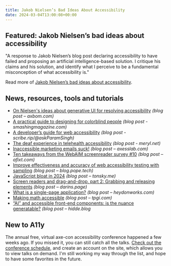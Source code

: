 ```yaml
---
title: Jakob Nielsen’s Bad Ideas About Accessibility
date: 2024-03-04T13:00:08+00:00
---
```


## Featured: Jakob Nielsen’s bad ideas about accessibility

"A response to Jakob Nielsen’s blog post declaring accessibility to have failed and proposing an artificial intelligence-based solution. I critique his claims and his solution, and identify what I perceive to be a fundamental misconception of what accessibility is."

Read more of [Jakob Nielsen’s bad ideas about accessibility](https://www.briandeconinck.com/jakob-nielsens-bad-ideas-about-accessibility/).

## News, resources, tools and tutorials

- [On Nielsen's ideas about generative UI for resolving accessibility](https://axbom.com/nielsen-generative-ui-failure/) *(blog post – axbom.com)*
- [A practical guide to designing for colorblind people](https://www.smashingmagazine.com/2024/02/designing-for-colorblindness/) *(blog post - smashingmagazine.com)*
- [A developer’s guide for web accessibility](https://scribe.rip/@askParamSingh/a-developers-guide-for-web-accessibility-6b85448cc7a0) *(blog post - scribe.rip/@askParamSingh)*
- [The deaf experience in telehealth accessibility](https://meryl.net/deaf-telehealth-accessibility/) *(blog post - meryl.net)*
- [Inaccessible marketing emails suck!](https://axesslab.com/inaccessible-marketing-emails-suck/) *(blog post – axesslab.com)*
- [Ten takeaways from the WebAIM screenreader survey #10](https://afixt.com/10-takeaways-from-the-webaim-screenreader-survey-10/) *(blog post – afixt.com)*
- [Improve effectiveness and accuracy of web accessibility testing with sampling](https://blog.pope.tech/2024/02/26/improve-effectiveness-and-accuracy-of-web-accessibility-testing-with-sampling/) *(blog post – blog.pope.tech)*
- [JavaScript bloat in 2024](https://tonsky.me/blog/js-bloat/) *(blog post – tonsky.me)*
- [Screen readers and drag-and-drop, part 2: Grabbing and releasing elements](https://www.darins.page/articles/screen-readers-drag-drop-2) *(blog post – darins.page)*
- [What is a single-page application?](https://heydonworks.com/article/what-is-a-single-page-application/) *(blog post – heydonworks.com)*
- [Making math accessible](https://www.tpgi.com/making-math-accessible/) *(blog post – tpgi.com)*
- [“AI” and accessible front-end components: is the nuance generatable?](https://hidde.blog/ai-for-accessible-components/) *(blog post – hidde.blog*

## New to A11y

The annual free, virtual axe-con accessibility conference happened a few weeks ago. If you missed it, you can still catch all the talks. [Check out the conference schedule](https://www.deque.com/axe-con/schedule/), and create an account on the site, which allows you to view talks on demand. I'm still working my way through the list, and hope to have some favorites in the future.
